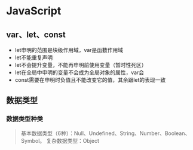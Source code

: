 
# JavaScript
## var、let、const

- let申明的范围是块级作用域，var是函数作用域
- let不能重复声明
- let不会提升变量，不能再申明前使用变量（暂时性死区）
- let在全局中申明的变量不会成为全局对象的属性，var会
- const需要在申明时负值且不能改变它的值，其余跟let的表现一致

## 数据类型
### 数据类型种类
> 基本数据类型（6种）：Null、Undefined、String、Number、Boolean、Symbol。
> 复杂数据类型：Object